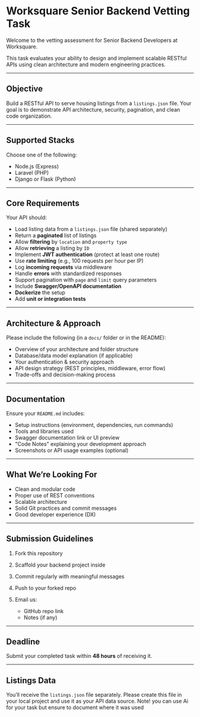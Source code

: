 
# Worksquare Senior Backend Vetting Task

Welcome to the vetting assessment for Senior Backend Developers at Worksquare.

This task evaluates your ability to design and implement scalable RESTful APIs using clean architecture and modern engineering practices.

---

## Objective

Build a RESTful API to serve housing listings from a `listings.json` file. Your goal is to demonstrate API architecture, security, pagination, and clean code organization.

---

## Supported Stacks

Choose one of the following:

* Node.js (Express)
* Laravel (PHP)
* Django or Flask (Python)

---

## Core Requirements

Your API should:

* Load listing data from a `listings.json` file (shared separately)
* Return a **paginated** list of listings
* Allow **filtering** by `location` and `property type`
* Allow **retrieving** a listing by `ID`
* Implement **JWT authentication** (protect at least one route)
* Use **rate limiting** (e.g., 100 requests per hour per IP)
* Log **incoming requests** via middleware
* Handle **errors** with standardized responses
* Support pagination with `page` and `limit` query parameters
* Include **Swagger/OpenAPI documentation**
*  **Dockerize** the setup
* Add **unit or integration tests**

---

## Architecture & Approach

Please include the following (in a `docs/` folder or in the README):

* Overview of your architecture and folder structure
* Database/data model explanation (if applicable)
* Your authentication & security approach
* API design strategy (REST principles, middleware, error flow)
* Trade-offs and decision-making process

---

## Documentation

Ensure your `README.md` includes:

* Setup instructions (environment, dependencies, run commands)
* Tools and libraries used
* Swagger documentation link or UI preview
* "Code Notes" explaining your development approach
* Screenshots or API usage examples (optional)

---

## What We’re Looking For

* Clean and modular code
* Proper use of REST conventions
* Scalable architecture
* Solid Git practices and commit messages
* Good developer experience (DX)

---

## Submission Guidelines

1. Fork this repository
2. Scaffold your backend project inside
3. Commit regularly with meaningful messages
4. Push to your forked repo
5. Email us:

   * GitHub repo link
   * Notes (if any)

---

## Deadline

Submit your completed task within **48 hours** of receiving it.

---

## Listings Data

You’ll receive the `listings.json` file separately. Please create this file in your local project and use it as your API data source.
Note! you can use Ai for your task but ensure to document where it was used

